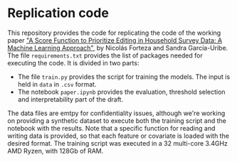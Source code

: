 # Replication code

This repository provides the code for replicating the code of the working paper ["A Score Function to Prioritize Editing in Household Survey Data: A Machine Learning Approach"](https://www.bde.es/wbe/es/publicaciones/analisis-economico-investigacion/documentos-trabajo/a-score-function-to-prioritize-editing-in-household-survey-data--a-machine-learning-approach.html), by Nicolás Forteza and Sandra García-Uribe.
The file ```requirements.txt``` provides the list of packages needed for executing the code. It is divided in two parts:

 - The file ```train.py``` provides the script for training the models. The input is held in ```data``` in ```.csv``` format. 
 - The notebook ```paper.ipynb``` provides the evaluation, threshold selection and interpretability part of the draft.

The data files are emtpy for confidentiality issues, although we're working on providing a synthetic dataset to execute both the training script and the notebook with the results. Note that a specific function for reading and writing data is provided, so that each feature or covariate is loaded with the desired format. The training script was executed in a 32 multi-core 3.4GHz AMD Ryzen, with 128Gb of RAM.   

